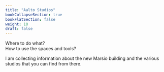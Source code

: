 ```yaml
---
title: "Aalto Studios"
bookCollapseSection: true
bookFlatSection: false
weight: 10
draft: false
---
```


Where to do what?  
How to use the spaces and tools?

I am collecting information about the new Marsio building and the various studios that you can find from there.
